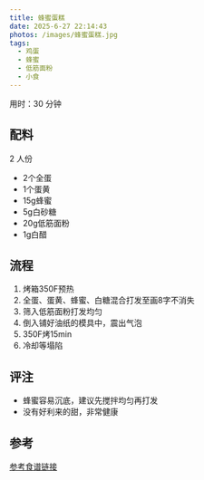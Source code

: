 ```yaml
---
title: 蜂蜜蛋糕
date: 2025-6-27 22:14:43
photos: /images/蜂蜜蛋糕.jpg
tags:
  - 鸡蛋
  - 蜂蜜
  - 低筋面粉
  - 小食
---
```


用时：30 分钟

## 配料

2 人份

- 2个全蛋
- 1个蛋黄
- 15g蜂蜜
- 5g白砂糖
- 20g低筋面粉
- 1g白醋

<!--more-->

## 流程

1. 烤箱350F预热
2. 全蛋、蛋黄、蜂蜜、白糖混合打发至画8字不消失
3. 筛入低筋面粉打发均匀
4. 倒入铺好油纸的模具中，震出气泡
5. 350F烤15min
6. 冷却等塌陷

## 评注

- 蜂蜜容易沉底，建议先搅拌均匀再打发
- 没有好利来的甜，非常健康

## 参考

[参考食谱链接](http://xhslink.com/m/jwJeDBMGEg "打开参考链接")